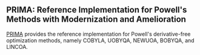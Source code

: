 ## PRIMA: Reference Implementation for Powell's Methods with Modernization and Amelioration

[PRIMA](https://github.com/libprima/prima) provides the reference implementation for Powell's derivative-free optimization methods, namely COBYLA, UOBYQA, NEWUOA, BOBYQA, and LINCOA.
